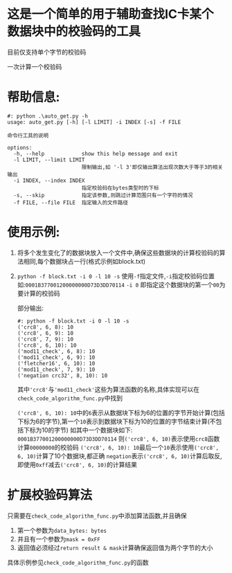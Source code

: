 # 这是一个简单的用于辅助查找IC卡某个数据块中的校验码的工具
目前仅支持单个字节的校验码

一次计算一个校验码
# 帮助信息:

```
#: python .\auto_get.py -h
usage: auto_get.py [-h] [-l LIMIT] -i INDEX [-s] -f FILE

命令行工具的说明

options:
  -h, --help            show this help message and exit
  -l LIMIT, --limit LIMIT
                        限制输出,如 '-l 3'即仅输出算法出现次数大于等于3的相关输出
  -i INDEX, --index INDEX
                        指定校验码在bytes类型时的下标
  -s, --skip            指定该参数,则跳过计算范围只有一个字符的情况
  -f FILE, --file FILE  指定输入的文件路径
```

# 使用示例:
1. 将多个发生变化了的数据块放入一个文件中,确保这些数据块的计算校验码的算法相同,每个数据块占一行(格式示例如block.txt)
2. `python -f block.txt -i 0 -l 10 -s`
    使用`-f`指定文件,`-i`指定校验码位置
    如:`0001B377001200000000D73D3DD70114`
    `-i 0` 即指定这个数据块的第一个`00`为要计算的校验码

    部分输出:
    ```
    #: python -f block.txt -i 0 -l 10 -s
    ('crc8', 6, 8): 10
    ('crc8', 6, 9): 10
    ('crc8', 7, 9): 10
    ('crc8', 6, 10): 10
    ('mod11_check', 6, 8): 10
    ('mod11_check', 6, 9): 10
    ('fletcher16', 6, 10): 10
    ('mod11_check', 7, 9): 10
    ('negation crc32', 8, 10): 10
    ```
    其中`'crc8'`与`'mod11_check'`这些为算法函数的名称,具体实现可以在`check_code_algorithm_func.py`中找到

    `('crc8', 6, 10): 10`中的`6`表示从数据块下标为6的位置的字节开始计算(包括下标为6的字节),第一个`10`表示到数据块下标为10的位置的字节结束计算(不包括下标为10的字节)
    如其中一个数据块如下:
    `0001B377001200000000D73D3DD70114`
    则`('crc8', 6, 10)`表示使用`crc8`函数计算`00000000`的校验码
    `('crc8', 6, 10): 10`最后一个`10`表示使用`('crc8', 6, 10)`计算了10个数据块,都正确
    `negation`表示`('crc8', 6, 10)`计算后取反,即使用`0xff`减去`('crc8', 6, 10)`的计算结果

# 扩展校验码算法

只需要在`check_code_algorithm_func.py`中添加算法函数,并且确保
1. 第一个参数为`data_bytes: bytes`
2. 并且有一个参数为`mask = 0xFF`
3. 返回值必须经过`return result & mask`计算确保返回值为两个字节的大小

具体示例参见`check_code_algorithm_func.py`的函数
